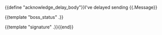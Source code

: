 {{define "acknowledge_delay_body"}}I've delayed sending {{.Message}}

{{template "boss_status" .}}

{{template "signature" .}}{{end}}
